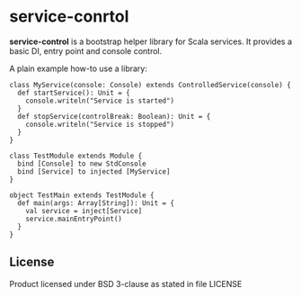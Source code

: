# service-conrtol

**service-control** is a bootstrap helper library for Scala services. It provides a basic DI, entry point and console control.

A plain example how-to use a library:
```
class MyService(console: Console) extends ControlledService(console) {
  def startService(): Unit = {
    console.writeln("Service is started")
  }
  def stopService(controlBreak: Boolean): Unit = {
    console.writeln("Service is stopped")
  }
}

class TestModule extends Module {
  bind [Console] to new StdConsole
  bind [Service] to injected [MyService]
}

object TestMain extends TestModule {
  def main(args: Array[String]): Unit = {
    val service = inject[Service]
    service.mainEntryPoint()
  }
}
```


## License

Product licensed under BSD 3-clause as stated in file LICENSE
